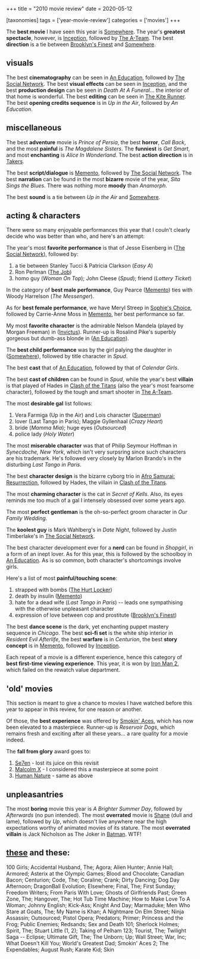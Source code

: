+++
title = "2010 movie review"
date = 2020-05-12

[taxonomies]
tags = ['year-movie-review']
categories = ['movies']
+++

The **best movie** I have seen this year is
[Somewhere]. The year's **greatest spectacle**, however, is
[Inception], followed by [The A-Team]. The best **direction** is
a tie between [Brooklyn's Finest][Inception]
and [Somewhere].

## visuals

The best **cinematography** can be seen in [An Education], followed by
[The Social Network]. The best **visual effects** can be seen in
[Inception], and the best **production design** can be seen in *Death At
A Funeral*... the interior of that home is wonderful. The best
**editing** can be seen in [The Kite Runner][Inception]. The best
**opening credits sequence** is in *Up in the Air*, followed by *An
Education*.

## miscellaneous

The best **adventure** movie is *Prince of Persia*, the best **horror**,
*Call Back*, and the most **painful** is *The
Magdalene Sisters*. The **funniest** is *Get Smart*, and most
**enchanting** is *Alice In Wonderland*. The best **action direction**
is in [Takers][Inception].

The best **script/dialogue** is [Memento],
followed by [The Social Network]. The best **narration** can be found in
the most **bizarre** movie of the year, *Sita Sings the Blues*. There
was nothing more **moody** than *Anamorph*.

The best **sound** is a tie between *Up in the Air* and [Somewhere].

## acting & characters

There were so many enjoyable performances this year that I couln't
clearly decide who was better than who, and here's an attempt:

The year's most **favorite performance** is that of Jesse Eisenberg in
([The Social Network]), followed by:

1.  a tie between Stanley Tucci & Patricia Clarkson (*Easy A*)
2.  Ron Perlman ([The Job])
3.  homo guy (*Woman On Top*); John Cleese (*Spud*); friend (*Lottery
    Ticket*)

In the category of **best male performance**, Guy Pearce ([Memento])
ties with Woody Harrelson (*The Messenger*).

As for **best female performance**,
we have Meryl Streep in [Sophie's Choice][The Job],
followed by Carrie-Anne Moss in
[Memento], her best performance so far.

My most **favorite character** is the admirable Nelson Mandela (played
by Morgan Freeman) in ([Invictus][The Job]). Runner-up is Rosalind
Pike's superbly gorgeous but dumb-ass blonde in ([An Education]).

The **best child performance** was by the girl palying the daughter in
([Somewhere]), followed by title character in *Spud*.

The best **cast** that of [An Education], followed by that of *Calendar
Girls*.

The best **cast of children** can be found in *Spud*, while the year's
best **villain** is that played of Hades in [Clash of the Titans]
(also the year's most fearsome character),
followed by the tough and smart shooter in [The A-Team].

The most **desirable gal** list follows:

1.  Vera Farmiga (Up in the Air) and Lois character
    ([Superman][Inception])
2.  lover (Last Tango in Paris); Maggie Gyllenhaal (*Crazy Heart*)
3.  bride (*Mamma Mia*); huge eyes (*Outsourced*)
4.  police lady (*Holy Water*)

The most **miserable character** was that of Philip Seymour Hoffman in
*Synecdoche, New York*, which isn't very surpsring since such
characters are his trademark. He's followed very closely by Marlon
Brando's in the disturbing *Last Tango in Paris*.

The best **character design** is the bizarre cyborg trio in [Afro
Samurai: Resurrection], followed by Hades, the villain in [Clash of the
Titans].

The most **charming character** is the cat in *Secret of Kells*. Also,
its eyes reminds me too much of a gal I intensely obsessed over some
years ago.

The most **perfect gentleman** is the oh-so-perfect groom character
in *Our Family Wedding*.

The **koolest guy** is Mark Wahlberg's in *Date Night*, followed by
Justin Timberlake's in [The Social Network].

The best character development ever for a **nerd** can be found in
*Shopgirl*, in a form of an inept lover. As for this year, this is
followed by the schoolboy in [An Education]. As is so common, both
character's shortcomings involve girls.

Here's a list of most **painful/touching scene**:

1.  strapped with bombs ([The Hurt Locker][An Education])
2.  death by insulin ([Memento])
3.  hate for a dead wife (*Last Tango in Paris*) -- leads one
    sympathising with the otherwise unpleasant character
4.  expression of love between cop and prostitute ([Brooklyn's
    Finest][Inception])

The best **dance scene** is the dark, yet enchanting puppet mastery
sequence in *Chicago*. The best **sci-fi set** is the white ship
interior in *Resident Evil Afterlife*, the best **warfare** is in
*Centurion*, the best **story concept** is in [Memento], followed by
[Inception].

Each repeat of a movie is a different experience, hence this category of
**best first-time viewing experience**. This year, it is won by [Iron
Man 2], which failed on the rewatch value department.

## 'old' movies

This section is meant to give a chance to movies I have watched before
this year to appear in this review, for one reason or another.

Of those, the **best experience** was offered by [Smokin' Aces], which
has now been elevated to a masterpiece. Runner-up is *Reservoir Dogs*,
which remains fresh and exciting after all these years... a rare
quality for a movie indeed.

The **fall from glory** award goes to:

1.  [Se7en] - lost its juice on this revisit
2.  [Malcolm X][The Job] - I considered this a masterpiece at some point
3.  [Human Nature][Inception] - same as above

## unpleasantries

The most **boring** movie this year is *A Brighter Summer Day*, followed
by *Afterwards* (no pun intended). The most **overrated** movie is
[Shane][Inception] (dull and lame), followed by *Up*, which doesn't
live anywhere near the high expectations worthy of animated movies of
its stature. The most **overrated villain** is Jack Nicholson as The
Joker in [Batman][Inception]. WTF!

## [these] and these:

100 Girls; Accidental Husband, The; Agora; Alien Hunter; Annie Hall;
Armored; Asterix at the Olympic Games; Blood and Chocolate; Canadian
Bacon; Centurion; Code, The; Coraline; Crank; Dirty Dancing; Dog Day
Afternoon; DragonBall Evolution; Elsewhere; Final, The; First Sunday;
Freedom Writers; From Paris With Love; Ghosts of Girlfriends Past; Green
Zone, The; Hangover, The; Hot Tub Time Machine; How to Make Love To A
Woman; Johnny English; Kick-Ass; Knight And Day; Marmaduke; Men Who
Stare at Goats, The; My Name is Khan; A Nightmare On Elm Street; Ninja
Assassin; Outsourced; Pistol Opera; Predators; Primer; Princess and the
Frog; Public Enemies; Redsands; Sex and Death 101; Sherlock Holmes;
Spirit, The; Stuart Little (1, 2); Taking of Pelham 123; Tourist, The;
Twilight Saga -- Eclipse; Ultimate Gift, The; The Unborn; Up; Wall
Street; War, Inc; What Doesn't Kill You; World's Greatest Dad;
Smokin' Aces 2; The Expendables; August Rush; Karate Kid; Skin

[Somewhere]: @/somewhere-2010.md
[Inception]: @/many-many-recent-movies.md
[The A-Team]: @/recent-movies-2010-09-15.md
[An Education]: @/recent-movies-2010-05-06.md
[The Social Network]: @/the-social-network-2010.md
[Memento]: @/memento-2000.md
[The Job]: @/recent-movies-2010-11-19.md
[Clash of the Titans]: @/clash-of-the-titans-2010.md
[Afro Samurai: Resurrection]: @/afro-samurai-resurrection-2009.md
[Iron Man 2]: @/iron-man-2.md
[Smokin' Aces]: @/smokin-aces.md
[Se7en]: @/se7en-1995.md
[these]: http://tshepang.github.io/tags/2010-movie
